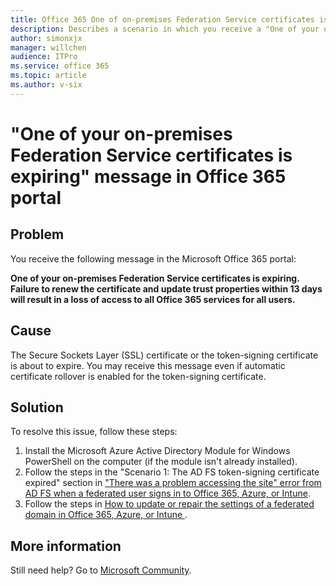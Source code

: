 ```yaml
---
title: Office 365 One of on-premises Federation Service certificates is expiring
description: Describes a scenario in which you receive a "One of your on-premises Federation Service certificates is expiring" message in the Office 365 portal. Provides a resolution.
author: simonxjx
manager: willchen
audience: ITPro
ms.service: office 365
ms.topic: article
ms.author: v-six
---
```


# "One of your on-premises Federation Service certificates is expiring" message in Office 365 portal

## Problem

You receive the following message in the Microsoft Office 365 portal:

**One of your on-premises Federation Service certificates is expiring. Failure to renew the certificate and update trust properties within 13 days will result in a loss of access to all Office 365 services for all users.**

## Cause 

The Secure Sockets Layer (SSL) certificate or the token-signing certificate is about to expire. You may receive this message even if automatic certificate rollover is enabled for the token-signing certificate. 

## Solution 

To resolve this issue, follow these steps:

1. Install the Microsoft Azure Active Directory Module for Windows PowerShell on the computer (if the module isn't already installed).  
2. Follow the steps in the "Scenario 1: The AD FS token-signing certificate expired" section in ["There was a problem accessing the site" error from AD FS when a federated user signs in to Office 365, Azure, or Intune](https://support.microsoft.com/help/2713898).   
3. Follow the steps in [How to update or repair the settings of a federated domain in Office 365, Azure, or Intune ](https://support.microsoft.com/help/2647048).   

## More information

Still need help? Go to [Microsoft Community](https://answers.microsoft.com/).